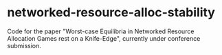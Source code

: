 # networked-resource-alloc-stability
Code for the paper "Worst-case Equilibria in Networked Resource Allocation Games rest on a Knife-Edge", currently under conference submission.

